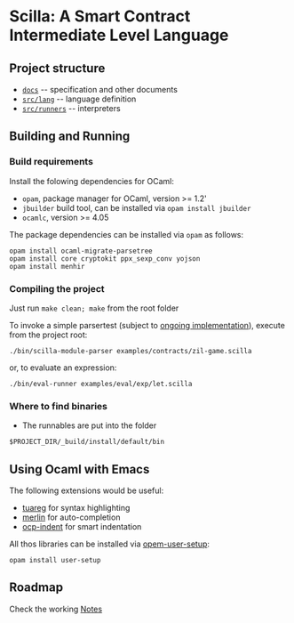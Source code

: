 # Scilla: A Smart Contract Intermediate Level Language

## Project structure

* [`docs`](./docs) -- specification and other documents 
* [`src/lang`](./src/lang) -- language definition
* [`src/runners`](./src/runners) -- interpreters

## Building and Running

### Build requirements

Install the folowing dependencies for OCaml:

* `opam`, package manager for OCaml, version >= 1.2'
* `jbuilder` build tool, can be installed via `opam install jbuilder`
* `ocamlc`, version >= 4.05

The package dependencies can be installed via `opam` as follows:

```
opam install ocaml-migrate-parsetree
opam install core cryptokit ppx_sexp_conv yojson
opam install menhir 
```

### Compiling the project

Just run `make clean; make` from the root folder

To invoke a simple parsertest (subject to
[ongoing implementation](./ROADMAP.md)), execute from the project
root:

```
./bin/scilla-module-parser examples/contracts/zil-game.scilla 
```

or, to evaluate an expression:

```
./bin/eval-runner examples/eval/exp/let.scilla 
```

### Where to find binaries

* The runnables are put into the folder

```
$PROJECT_DIR/_build/install/default/bin
```

## Using Ocaml with Emacs

The following extensions would be useful:

* [tuareg](https://github.com/ocaml/tuareg) for syntax highlighting
* [merlin](https://github.com/ocaml/merlin/wiki/emacs-from-scratch) for auto-completion
* [ocp-indent](https://github.com/OCamlPro/ocp-indent) for smart indentation

All thos libraries can be installed via [opem-user-setup](https://github.com/OCamlPro/opam-user-setup):

```
opam install user-setup
```

## Roadmap

Check the working [Notes](./ROADMAP.md)

